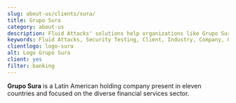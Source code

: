 ```yaml
---
slug: about-us/clients/sura/
title: Grupo Sura
category: about-us
description: Fluid Attacks' solutions help organizations like Grupo Sura to identify security vulnerabilities in their systems and manage their attack surfaces.
keywords: Fluid Attacks, Security Testing, Client, Industry, Company, Organization, Pentesting, Ethical Hacking, Grupo Sura
clientlogo: logo-sura
alt: Logo Grupo Sura
client: yes
filter: banking
---
```


**Grupo Sura** is a Latin American holding company present in eleven
countries and focused on the diverse financial services sector.
